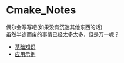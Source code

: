 # Cmake_Notes
偶尔会写写吧(如果没有沉迷其他东西的话)  
虽然半途而废的事情已经太多太多，但是万一呢？
  
- [基础知识](./CMake_BasicKnowledge.md)
- [应用示例](./CMake_Releases)

